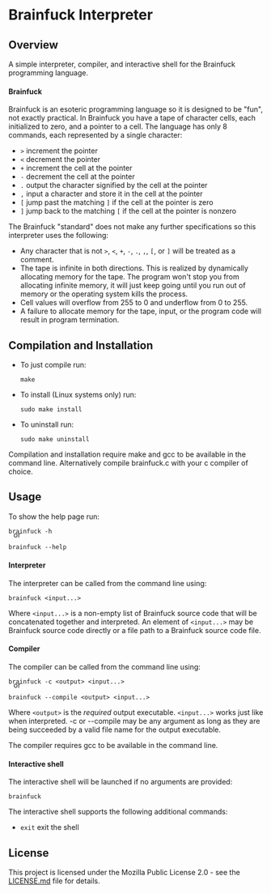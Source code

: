 # Brainfuck Interpreter

## Overview
A simple interpreter, compiler, and interactive shell for the Brainfuck programming language.

#### Brainfuck
Brainfuck is an esoteric programming language so it is designed to be "fun", not exactly practical. In Brainfuck you have a tape of character cells, each initialized to zero, and a pointer to a cell. The language has only 8 commands, each represented by a single character:
- `>` increment the pointer
- `<` decrement the pointer
- `+` increment the cell at the pointer
- `-` decrement the cell at the pointer
- `.` output the character signified by the cell at the pointer
- `,` input a character and store it in the cell at the pointer
- `[` jump past the matching `]` if the cell at the pointer is zero
- `]` jump back to the matching `[` if the cell at the pointer is nonzero

The Brainfuck "standard" does not make any further specifications so this interpreter uses the following:
- Any character that is not `>`, `<`, `+`, `-`, `.`, `,`, `[`, or `]` will be treated as a comment.
- The tape is infinite in both directions. This is realized by dynamically allocating memory for the tape. The program won't stop you from allocating infinite memory, it will just keep going until you run out of memory or the operating system kills the process.
- Cell values will overflow from 255 to 0 and underflow from 0 to 255.
- A failure to allocate memory for the tape, input, or the program code will result in program termination.
<!-- - The only syntax error possible is an unmatched `[` or `]`. This will result in program termination. -->

## Compilation and Installation
- To just compile run:
  ```
  make
  ```
- To install (Linux systems only) run:
  ```
  sudo make install
  ```
- To uninstall run:
  ```
  sudo make uninstall
  ```
Compilation and installation require make and gcc to be available in the command line. Alternatively compile brainfuck.c with your c compiler of choice.

## Usage
To show the help page run:
```
brainfuck -h
```
<div style="margin-top: -22.5px; margin-bottom: -5px; margin-left: 10px">or</div>

```
brainfuck --help
```

#### Interpreter
The interpreter can be called from the command line using:
```
brainfuck <input...>
```
Where `<input...>` is a non-empty list of Brainfuck source code that will be concatenated together and interpreted. An element of `<input...>` may be Brainfuck source code directly or a file path to a Brainfuck source code file.

#### Compiler
The compiler can be called from the command line using:
```
brainfuck -c <output> <input...>
```
<div style="margin-top: -22.5px; margin-bottom: -5px; margin-left: 10px">or</div>

```
brainfuck --compile <output> <input...>
```

Where `<output>` is the *required* output executable. `<input...>` works just like when interpreted.
-c or --compile may be any argument as long as they are being succeeded by a valid file name for the output executable.

The compiler requires gcc to be available in the command line.

#### Interactive shell
The interactive shell will be launched if no arguments are provided:
```
brainfuck
```
The interactive shell supports the following additional commands:
- `exit` exit the shell
<!-- - `reset` reset the tape -->
<!-- - `help` print this list of commands (+ the normal Brainfuck commands) -->

## License
This project is licensed under the Mozilla Public License 2.0 - see the [LICENSE.md](LICENSE.md) file for details.
